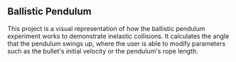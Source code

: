 ## Ballistic Pendulum

This project is a visual representation of how the ballistic pendulum experiment works to demonstrate inelastic collisions.
It calculates the angle that the pendulum swings up, where the user is able to modify parameters such as the bullet's initial velocity or the pendulum's rope length.
